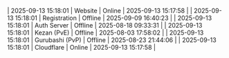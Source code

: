 | 2025-09-13 15:18:01 | Website | Online | 2025-09-13 15:17:58 |
| 2025-09-13 15:18:01 | Registration | Offline | 2025-09-09 16:40:23 |
| 2025-09-13 15:18:01 | Auth Server | Offline | 2025-08-18 09:33:31 |
| 2025-09-13 15:18:01 | Kezan (PvE) | Offline | 2025-08-03 17:58:02 |
| 2025-09-13 15:18:01 | Gurubashi (PvP) | Offline | 2025-08-23 21:44:06 |
| 2025-09-13 15:18:01 | Cloudflare | Online | 2025-09-13 15:17:58 |
